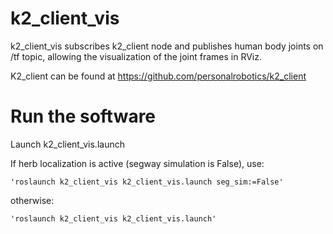k2_client_vis
=========
k2_client_vis subscribes k2_client node and publishes human body joints on /tf topic, allowing the visualization of the joint frames in RViz.

K2_client can be found at https://github.com/personalrobotics/k2_client



Run the software
=======================

Launch k2_client_vis.launch

If herb localization is active (segway simulation is False), use:

    'roslaunch k2_client_vis k2_client_vis.launch seg_sim:=False'
    
otherwise:

    'roslaunch k2_client_vis k2_client_vis.launch'
